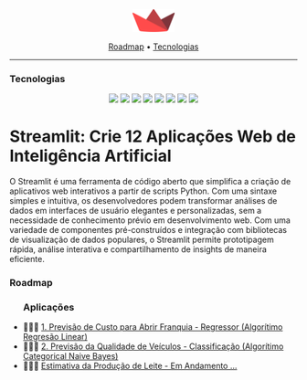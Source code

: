 <p align="center">
  <img height="40px" src="./utils/streamlit_logo.png">
</p>

<p align="center">
    <a href="#roadmap">Roadmap</a>
  • <a href="#techs">Tecnologias</a> 
</p>


---


<h3  id="techs">Tecnologias</h3>

<p align=center> <img src="https://img.shields.io/badge/python-3670A0?style=for-the-badge&logo=python&logoColor=ffdd54"> <img src="https://img.shields.io/badge/pandas-%23150458.svg?style=for-the-badge&logo=pandas&logoColor=white""> <img src="https://img.shields.io/badge/numpy-%23013243.svg?style=for-the-badge&logo=numpy&logoColor=white"> <img src="https://img.shields.io/badge/Matplotlib-%23ffffff.svg?style=for-the-badge&logo=Matplotlib&logoColor=black"> <img src="https://img.shields.io/badge/jupyter-%23FA0F00.svg?style=for-the-badge&logo=jupyter&logoColor=white"> <img src="https://img.shields.io/badge/TensorFlow-%23FF6F00.svg?style=for-the-badge&logo=TensorFlow&logoColor=white"> <img src="https://img.shields.io/badge/PyTorch-%23EE4C2C.svg?style=for-the-badge&logo=PyTorch&logoColor=white"> <img src="https://img.shields.io/badge/scikit--learn-%23F7931E.svg?style=for-the-badge&logo=scikit-learn&logoColor=white">
  </ul>
  <br>
</p>


# Streamlit: Crie 12 Aplicações Web de Inteligência Artificial

O Streamlit é uma ferramenta de código aberto que simplifica a criação de aplicativos web interativos a partir de scripts Python. Com uma sintaxe simples e intuitiva, os desenvolvedores podem transformar análises de dados em interfaces de usuário elegantes e personalizadas, sem a necessidade de conhecimento prévio em desenvolvimento web. Com uma variedade de componentes pré-construídos e integração com bibliotecas de visualização de dados populares, o Streamlit permite prototipagem rápida, análise interativa e compartilhamento de insights de maneira eficiente.

<h3>Roadmap</h3>


<p id="roadmap"> 
  <ul>
    <h3>Aplicações</h3>
    <p>
    <li>👨🏾‍💻 <a href="./caso1_franquias/">1. Previsão de Custo para Abrir Franquia - Regressor (Algorítimo Regresão Linear)</a></li>
    <li>👨🏾‍💻 <a href="./caso2_class_carros/">2. Previsão da Qualidade de Veículos - Classificação (Algorítimo Categorical Naive Bayes)</a></li>
    <li>👨🏾‍💻 <a href="./python_basico/plotly_introducao.ipynb">Estimativa da Produção de Leite - Em Andamento ...</a></li>
  </ul>
</p>


